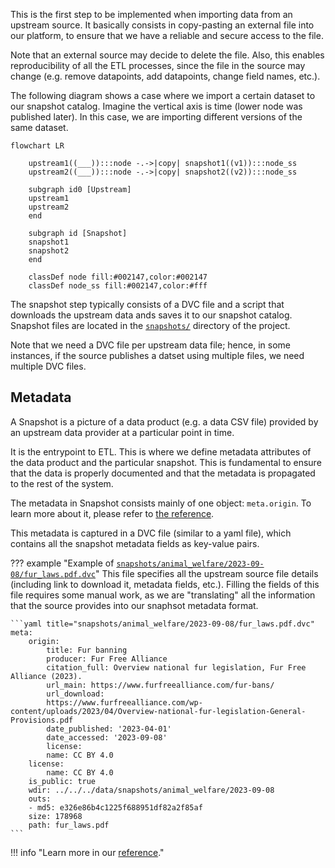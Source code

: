 This is the first step to be implemented when importing data from an upstream source. It basically consists in copy-pasting an external file into our platform, to ensure that we have a reliable and secure access to the file.

Note that an external source may decide to delete the file. Also, this enables reproducibility of all the ETL processes, since the file in the source may change (e.g. remove datapoints, add datapoints, change field names, etc.).

The following diagram shows a case where we import a certain dataset to our snapshot catalog. Imagine the vertical axis is time (lower node was published later). In this case, we are importing different versions of the same dataset.

```mermaid
flowchart LR

    upstream1((___)):::node -.->|copy| snapshot1((v1)):::node_ss
    upstream2((___)):::node -.->|copy| snapshot2((v2)):::node_ss

    subgraph id0 [Upstream]
    upstream1
    upstream2
    end

    subgraph id [Snapshot]
    snapshot1
    snapshot2
    end

    classDef node fill:#002147,color:#002147
    classDef node_ss fill:#002147,color:#fff
```

The snapshot step typically consists of a DVC file and a script that downloads the upstream data ands saves it to our snapshot catalog. Snapshot files are located in the [`snapshots/`](https://github.com/owid/etl/tree/master/snapshots) directory of the project.

Note that we need a DVC file per upstream data file; hence, in some instances, if the source publishes a datset using multiple files, we need multiple DVC files.


## Metadata

A Snapshot is a picture of a data product (e.g. a data CSV file) provided by an upstream data provider at a particular point in time.


It is the entrypoint to ETL. This is where we define metadata attributes of the data product and the particular snapshot. This is fundamental to ensure that the data is properly documented and that the metadata is propagated to the rest of the system.

The metadata in Snapshot consists mainly of one object: `meta.origin`. To learn more about it, please refer to [the reference](../reference/origin).


This metadata is captured in a DVC file (similar to a yaml file), which contains all the snapshot metadata fields as key-value pairs.


??? example "Example of [`snapshots/animal_welfare/2023-09-08/fur_laws.pdf.dvc`](`https://github.com/owid/etl/blob/master/snapshots/animal_welfare/2023-09-08/fur_laws.pdf.dvc`)"
    This file specifies all the upstream source file details (including link to download it, metadata fields, etc.). Filling the fields of this file requires some manual work, as we are "translating" all the information that the source provides into our snaphsot metadata format.

    ```yaml title="snapshots/animal_welfare/2023-09-08/fur_laws.pdf.dvc"
    meta:
        origin:
            title: Fur banning
            producer: Fur Free Alliance
            citation_full: Overview national fur legislation, Fur Free Alliance (2023).
            url_main: https://www.furfreealliance.com/fur-bans/
            url_download:
            https://www.furfreealliance.com/wp-content/uploads/2023/04/Overview-national-fur-legislation-General-Provisions.pdf
            date_published: '2023-04-01'
            date_accessed: '2023-09-08'
            license:
            name: CC BY 4.0
        license:
            name: CC BY 4.0
        is_public: true
        wdir: ../../../data/snapshots/animal_welfare/2023-09-08
        outs:
        - md5: e326e86b4c1225f688951df82a2f85af
        size: 178968
        path: fur_laws.pdf
    ```


!!! info "Learn more in our [reference](../metadata/reference/origin.md)."
